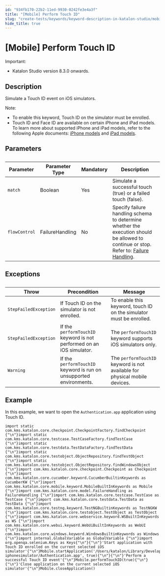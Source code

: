 ```yaml
---
id: "934fb170-22b2-11ed-9930-0242fe3e4a3f"
title: "[Mobile] Perform Touch ID"
slug: "create-tests/keywords/keyword-description-in-katalon-studio/mobile-keywords/mobile-perform-touch-id"
hide_title: true
---
```


# <a id="id" class="anchor_top_offset"/><a id="ariaid-title1" class="anchor_top_offset"/>[Mobile] Perform Touch ID

<div xmlns="http://www.w3.org/1999/xhtml" className="note important note_important"><span className="note__title">Important:</span> <ul className="ul"><li className="li">Katalon Studio version 8.3.0 onwards.</li></ul>
</div>

## Description

<p xmlns="http://www.w3.org/1999/xhtml" className="p">Simulate a Touch ID event on iOS simulators.</p> 
<div xmlns="http://www.w3.org/1999/xhtml" className="p"><div className="note note note_note"><span className="note__title">Note:</span> <ul className="ul"><li className="li">To enable this keyword, Touch ID on the simulator must be enrolled.</li><li className="li">Touch ID and Face ID are available on certain iPhone and iPad models. To learn more about supported iPhone and iPad models, refer to the following Apple documents: <a className="xref j-external-link" href="https://support.apple.com/en-us/HT201296" target="_blank">iPhone models</a> and <a className="xref j-external-link" href="https://support.apple.com/en-us/HT201471" target="_blank">iPad models</a>.</li></ul></div></div>
    

## Parameters

<div xmlns="http://www.w3.org/1999/xhtml" className="p"><table className="table anchor_top_offset" id="id__2e35834a-8388-405a-a57b-17175775ae8a"><caption /><colgroup><col /><col /><col /><col /></colgroup><thead className="thead"><tr className><th className="entry anchor_top_offset" id="id__2e35834a-8388-405a-a57b-17175775ae8a__entry__1">Parameter</th>
        <th className="entry anchor_top_offset" id="id__2e35834a-8388-405a-a57b-17175775ae8a__entry__2">Parameter Type</th>
        <th className="entry anchor_top_offset" id="id__2e35834a-8388-405a-a57b-17175775ae8a__entry__3">Mandatory</th>
        <th className="entry anchor_top_offset" id="id__2e35834a-8388-405a-a57b-17175775ae8a__entry__4">Description</th></tr></thead><tbody className="tbody"><tr className><td className="entry" headers="id__2e35834a-8388-405a-a57b-17175775ae8a__entry__1 id__2e35834a-8388-405a-a57b-17175775ae8a__entry__2 id__2e35834a-8388-405a-a57b-17175775ae8a__entry__3 id__2e35834a-8388-405a-a57b-17175775ae8a__entry__4 "><code className="ph codeph">match</code></td>
        <td className="entry" headers="id__2e35834a-8388-405a-a57b-17175775ae8a__entry__1 id__2e35834a-8388-405a-a57b-17175775ae8a__entry__2 id__2e35834a-8388-405a-a57b-17175775ae8a__entry__3 id__2e35834a-8388-405a-a57b-17175775ae8a__entry__4 ">Boolean</td>
        <td className="entry" headers="id__2e35834a-8388-405a-a57b-17175775ae8a__entry__1 id__2e35834a-8388-405a-a57b-17175775ae8a__entry__2 id__2e35834a-8388-405a-a57b-17175775ae8a__entry__3 id__2e35834a-8388-405a-a57b-17175775ae8a__entry__4 ">Yes</td>
        <td className="entry" headers="id__2e35834a-8388-405a-a57b-17175775ae8a__entry__1 id__2e35834a-8388-405a-a57b-17175775ae8a__entry__2 id__2e35834a-8388-405a-a57b-17175775ae8a__entry__3 id__2e35834a-8388-405a-a57b-17175775ae8a__entry__4 ">Simulate a successful touch (true) or a failed touch (false).</td></tr>
      <tr className><td className="entry" headers="id__2e35834a-8388-405a-a57b-17175775ae8a__entry__1 id__2e35834a-8388-405a-a57b-17175775ae8a__entry__2 id__2e35834a-8388-405a-a57b-17175775ae8a__entry__3 id__2e35834a-8388-405a-a57b-17175775ae8a__entry__4 "><code className="ph codeph">flowControl</code></td>
        <td className="entry" headers="id__2e35834a-8388-405a-a57b-17175775ae8a__entry__1 id__2e35834a-8388-405a-a57b-17175775ae8a__entry__2 id__2e35834a-8388-405a-a57b-17175775ae8a__entry__3 id__2e35834a-8388-405a-a57b-17175775ae8a__entry__4 ">FailureHandling</td>
        <td className="entry" headers="id__2e35834a-8388-405a-a57b-17175775ae8a__entry__1 id__2e35834a-8388-405a-a57b-17175775ae8a__entry__2 id__2e35834a-8388-405a-a57b-17175775ae8a__entry__3 id__2e35834a-8388-405a-a57b-17175775ae8a__entry__4 ">No</td>
        <td className="entry" headers="id__2e35834a-8388-405a-a57b-17175775ae8a__entry__1 id__2e35834a-8388-405a-a57b-17175775ae8a__entry__2 id__2e35834a-8388-405a-a57b-17175775ae8a__entry__3 id__2e35834a-8388-405a-a57b-17175775ae8a__entry__4 ">Specify failure handling schema to determine whether the execution should be allowed to continue or stop. Refer to: <a className="xref" href="/docs/maintain/configure-failure-handling-settings-in-katalon-studio">Failure Handling</a>.</td></tr></tbody></table></div>

## Exceptions

<div xmlns="http://www.w3.org/1999/xhtml" className="p"><table className="table anchor_top_offset" id="id__eff23376-8aab-4a53-a68e-09899c9db37b"><caption /><colgroup><col /><col /><col /></colgroup><thead className="thead"><tr className><th className="entry anchor_top_offset" id="id__eff23376-8aab-4a53-a68e-09899c9db37b__entry__1">Throw</th>
        <th className="entry anchor_top_offset" id="id__eff23376-8aab-4a53-a68e-09899c9db37b__entry__2">Precondition</th>
        <th className="entry anchor_top_offset" id="id__eff23376-8aab-4a53-a68e-09899c9db37b__entry__3">Message</th></tr></thead><tbody className="tbody"><tr className><td className="entry" headers="id__eff23376-8aab-4a53-a68e-09899c9db37b__entry__1 id__eff23376-8aab-4a53-a68e-09899c9db37b__entry__2 id__eff23376-8aab-4a53-a68e-09899c9db37b__entry__3 "><code className="ph codeph">StepFailedException</code></td>
        <td className="entry" headers="id__eff23376-8aab-4a53-a68e-09899c9db37b__entry__1 id__eff23376-8aab-4a53-a68e-09899c9db37b__entry__2 id__eff23376-8aab-4a53-a68e-09899c9db37b__entry__3 ">If Touch ID on the simulator is not enrolled.</td>
        <td className="entry" headers="id__eff23376-8aab-4a53-a68e-09899c9db37b__entry__1 id__eff23376-8aab-4a53-a68e-09899c9db37b__entry__2 id__eff23376-8aab-4a53-a68e-09899c9db37b__entry__3 ">To enable this keyword, touch ID on the simulator must be enrolled.</td></tr>
      <tr className><td className="entry" headers="id__eff23376-8aab-4a53-a68e-09899c9db37b__entry__1 id__eff23376-8aab-4a53-a68e-09899c9db37b__entry__2 id__eff23376-8aab-4a53-a68e-09899c9db37b__entry__3 "><code className="ph codeph">StepFailedException</code></td>
        <td className="entry" headers="id__eff23376-8aab-4a53-a68e-09899c9db37b__entry__1 id__eff23376-8aab-4a53-a68e-09899c9db37b__entry__2 id__eff23376-8aab-4a53-a68e-09899c9db37b__entry__3 ">If the <code className="ph codeph">performTouchID</code> keyword is not performed on an iOS simulator.</td>
        <td className="entry" headers="id__eff23376-8aab-4a53-a68e-09899c9db37b__entry__1 id__eff23376-8aab-4a53-a68e-09899c9db37b__entry__2 id__eff23376-8aab-4a53-a68e-09899c9db37b__entry__3 ">The <code className="ph codeph">performTouchID</code> keyword supports iOS simulators only.</td></tr>
      <tr className><td className="entry" headers="id__eff23376-8aab-4a53-a68e-09899c9db37b__entry__1 id__eff23376-8aab-4a53-a68e-09899c9db37b__entry__2 id__eff23376-8aab-4a53-a68e-09899c9db37b__entry__3 "><code className="ph codeph">Warning</code></td>
        <td className="entry" headers="id__eff23376-8aab-4a53-a68e-09899c9db37b__entry__1 id__eff23376-8aab-4a53-a68e-09899c9db37b__entry__2 id__eff23376-8aab-4a53-a68e-09899c9db37b__entry__3 ">If the <code className="ph codeph">performTouchID</code> keyword is run on unsupported environments.</td>
        <td className="entry" headers="id__eff23376-8aab-4a53-a68e-09899c9db37b__entry__1 id__eff23376-8aab-4a53-a68e-09899c9db37b__entry__2 id__eff23376-8aab-4a53-a68e-09899c9db37b__entry__3 ">The <code className="ph codeph">performTouchID</code> keyword is not available for physical mobile devices.</td></tr></tbody></table></div>

## Example

<div xmlns="http://www.w3.org/1999/xhtml" className="p">In this example, we want to open the <code className="ph codeph">Authentication.app</code> application using Touch ID.<pre className="pre codeblock"><code>import static com.kms.katalon.core.checkpoint.CheckpointFactory.findCheckpoint {"\n"}import static com.kms.katalon.core.testcase.TestCaseFactory.findTestCase {"\n"}import static com.kms.katalon.core.testdata.TestDataFactory.findTestData {"\n"}import static com.kms.katalon.core.testobject.ObjectRepository.findTestObject {"\n"}import static com.kms.katalon.core.testobject.ObjectRepository.findWindowsObject {"\n"}import com.kms.katalon.core.checkpoint.Checkpoint as Checkpoint {"\n"}import com.kms.katalon.core.cucumber.keyword.CucumberBuiltinKeywords as CucumberKW {"\n"}import com.kms.katalon.core.mobile.keyword.MobileBuiltInKeywords as Mobile {"\n"}import com.kms.katalon.core.model.FailureHandling as FailureHandling {"\n"}import com.kms.katalon.core.testcase.TestCase as TestCase {"\n"}import com.kms.katalon.core.testdata.TestData as TestData {"\n"}import com.kms.katalon.core.testng.keyword.TestNGBuiltinKeywords as TestNGKW {"\n"}import com.kms.katalon.core.testobject.TestObject as TestObject {"\n"}import com.kms.katalon.core.webservice.keyword.WSBuiltInKeywords as WS {"\n"}import com.kms.katalon.core.webui.keyword.WebUiBuiltInKeywords as WebUI {"\n"}import com.kms.katalon.core.windows.keyword.WindowsBuiltinKeywords as Windows {"\n"}import internal.GlobalVariable as GlobalVariable {"\n"}import org.openqa.selenium.Keys as Keys{"\n"}{"\n"}'Start application with Touch ID enrolled on the current selected iOS simulator'{"\n"}Mobile.startApplication('/Users/katalon/Library/Developer/Xcode/DerivedData/Authenticate_asgsg/Build/Products/Debug-iphonesimulator/Authentication.app', true){"\n"}{"\n"}'Perform a successful Touch ID event'{"\n"}Mobile.performTouchID(true){"\n"}{"\n"}'Close application on the current selected iOS simulator'{"\n"}Mobile.closeApplication()</code></pre></div>
